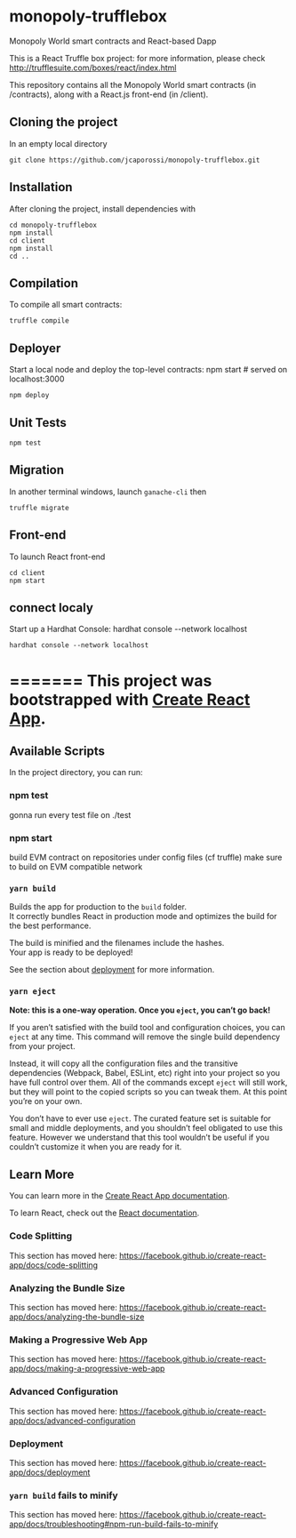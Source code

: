 # monopoly-trufflebox
Monopoly World smart contracts and React-based Dapp

This is a React Truffle box project: for more information, please check http://trufflesuite.com/boxes/react/index.html

This repository contains all the Monopoly World smart contracts (in /contracts), along with a React.js front-end (in /client).

## Cloning the project

In an empty local directory

```
git clone https://github.com/jcaporossi/monopoly-trufflebox.git
```

## Installation

After cloning the project, install dependencies with

```
cd monopoly-trufflebox
npm install
cd client
npm install
cd ..
```

## Compilation

To compile all smart contracts:

```
truffle compile
```
## Deployer

Start a local node and deploy the top-level contracts: npm start # served on localhost:3000
```
npm deploy
```

## Unit Tests

```
npm test
```
## Migration

In another terminal windows, launch `ganache-cli` then

```
truffle migrate
```

## Front-end

To launch React front-end

```
cd client
npm start
```

## connect localy

Start up a Hardhat Console: hardhat console --network localhost

```
hardhat console --network localhost
```


=======
This project was bootstrapped with [Create React App](https://github.com/facebook/create-react-app).
=======


## Available Scripts

In the project directory, you can run:

### npm test

gonna run every test file on ./test

### npm start

build EVM contract on repositories under config files (cf truffle)
make sure to build on EVM compatible network 



### `yarn build`

Builds the app for production to the `build` folder.<br />
It correctly bundles React in production mode and optimizes the build for the best performance.

The build is minified and the filenames include the hashes.<br />
Your app is ready to be deployed!

See the section about [deployment](https://facebook.github.io/create-react-app/docs/deployment) for more information.

### `yarn eject`

**Note: this is a one-way operation. Once you `eject`, you can’t go back!**

If you aren’t satisfied with the build tool and configuration choices, you can `eject` at any time. This command will remove the single build dependency from your project.

Instead, it will copy all the configuration files and the transitive dependencies (Webpack, Babel, ESLint, etc) right into your project so you have full control over them. All of the commands except `eject` will still work, but they will point to the copied scripts so you can tweak them. At this point you’re on your own.

You don’t have to ever use `eject`. The curated feature set is suitable for small and middle deployments, and you shouldn’t feel obligated to use this feature. However we understand that this tool wouldn’t be useful if you couldn’t customize it when you are ready for it.

## Learn More

You can learn more in the [Create React App documentation](https://facebook.github.io/create-react-app/docs/getting-started).

To learn React, check out the [React documentation](https://reactjs.org/).

### Code Splitting

This section has moved here: https://facebook.github.io/create-react-app/docs/code-splitting

### Analyzing the Bundle Size

This section has moved here: https://facebook.github.io/create-react-app/docs/analyzing-the-bundle-size

### Making a Progressive Web App

This section has moved here: https://facebook.github.io/create-react-app/docs/making-a-progressive-web-app

### Advanced Configuration

This section has moved here: https://facebook.github.io/create-react-app/docs/advanced-configuration

### Deployment

This section has moved here: https://facebook.github.io/create-react-app/docs/deployment

### `yarn build` fails to minify

This section has moved here: https://facebook.github.io/create-react-app/docs/troubleshooting#npm-run-build-fails-to-minify
